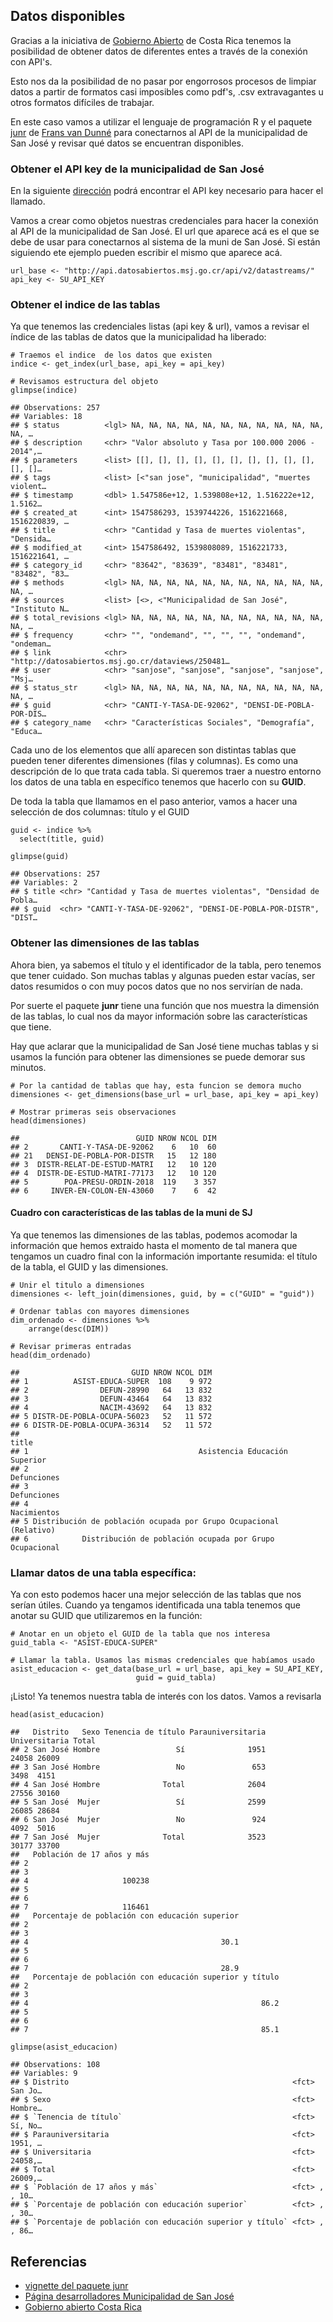 Datos disponibles
-----------------

Gracias a la iniciativa de [Gobierno
Abierto](http://www.gobiernoabierto.go.cr/) de Costa Rica tenemos la
posibilidad de obtener datos de diferentes entes a través de la conexión
con API's.

Esto nos da la posibilidad de no pasar por engorrosos procesos de
limpiar datos a partir de formatos casi imposibles como pdf's, .csv
extravagantes u otros formatos difíciles de trabajar.

En este caso vamos a utilizar el lenguaje de programación R y el paquete
[junr](https://cran.r-project.org/web/packages/junr/index.html) de
[Frans van Dunné](https://github.com/FvD) para conectarnos al API de la
municipalidad de San José y revisar qué datos se encuentran disponibles.

### Obtener el API key de la municipalidad de San José

En la siguiente [dirección](http://datosabiertos.msj.go.cr/developers/)
podrá encontrar el API key necesario para hacer el llamado.

Vamos a crear como objetos nuestras credenciales para hacer la conexión
al API de la municipalidad de San José. El url que aparece acá es el que
se debe de usar para conectarnos al sistema de la muni de San José. Si
están siguiendo ete ejemplo pueden escribir el mismo que aparece acá.

    url_base <- "http://api.datosabiertos.msj.go.cr/api/v2/datastreams/"
    api_key <- SU_API_KEY

### Obtener el indice de las tablas

Ya que tenemos las credenciales listas (api key & url), vamos a revisar
el índice de las tablas de datos que la municipalidad ha liberado:

    # Traemos el indice  de los datos que existen
    indice <- get_index(url_base, api_key = api_key)

    # Revisamos estructura del objeto 
    glimpse(indice)

    ## Observations: 257
    ## Variables: 18
    ## $ status          <lgl> NA, NA, NA, NA, NA, NA, NA, NA, NA, NA, NA, NA, …
    ## $ description     <chr> "Valor absoluto y Tasa por 100.000 2006 - 2014",…
    ## $ parameters      <list> [[], [], [], [], [], [], [], [], [], [], [], []…
    ## $ tags            <list> [<"san jose", "municipalidad", "muertes violent…
    ## $ timestamp       <dbl> 1.547586e+12, 1.539808e+12, 1.516222e+12, 1.5162…
    ## $ created_at      <int> 1547586293, 1539744226, 1516221668, 1516220839, …
    ## $ title           <chr> "Cantidad y Tasa de muertes violentas", "Densida…
    ## $ modified_at     <int> 1547586492, 1539808089, 1516221733, 1516221641, …
    ## $ category_id     <chr> "83642", "83639", "83481", "83481", "83482", "83…
    ## $ methods         <lgl> NA, NA, NA, NA, NA, NA, NA, NA, NA, NA, NA, NA, …
    ## $ sources         <list> [<>, <"Municipalidad de San José", "Instituto N…
    ## $ total_revisions <lgl> NA, NA, NA, NA, NA, NA, NA, NA, NA, NA, NA, NA, …
    ## $ frequency       <chr> "", "ondemand", "", "", "", "ondemand", "ondeman…
    ## $ link            <chr> "http://datosabiertos.msj.go.cr/dataviews/250481…
    ## $ user            <chr> "sanjose", "sanjose", "sanjose", "sanjose", "Msj…
    ## $ status_str      <lgl> NA, NA, NA, NA, NA, NA, NA, NA, NA, NA, NA, NA, …
    ## $ guid            <chr> "CANTI-Y-TASA-DE-92062", "DENSI-DE-POBLA-POR-DIS…
    ## $ category_name   <chr> "Características Sociales", "Demografía", "Educa…

Cada uno de los elementos que allí aparecen son distintas tablas que
pueden tener diferentes dimensiones (filas y columnas). Es como una
descripción de lo que trata cada tabla. Si queremos traer a nuestro
entorno los datos de una tabla en específico tenemos que hacerlo con su
**GUID**.

De toda la tabla que llamamos en el paso anterior, vamos a hacer una
selección de dos columnas: título y el GUID

    guid <- indice %>% 
      select(title, guid)

    glimpse(guid)

    ## Observations: 257
    ## Variables: 2
    ## $ title <chr> "Cantidad y Tasa de muertes violentas", "Densidad de Pobla…
    ## $ guid  <chr> "CANTI-Y-TASA-DE-92062", "DENSI-DE-POBLA-POR-DISTR", "DIST…

### Obtener las dimensiones de las tablas

Ahora bien, ya sabemos el título y el identificador de la tabla, pero
tenemos que tener cuidado. Son muchas tablas y algunas pueden estar
vacías, ser datos resumidos o con muy pocos datos que no nos servirían
de nada.

Por suerte el paquete **junr** tiene una función que nos muestra la
dimensión de las tablas, lo cual nos da mayor información sobre las
características que tiene.

Hay que aclarar que la municipalidad de San José tiene muchas tablas y
si usamos la función para obtener las dimensiones se puede demorar sus
minutos.

    # Por la cantidad de tablas que hay, esta funcion se demora mucho
    dimensiones <- get_dimensions(base_url = url_base, api_key = api_key)

    # Mostrar primeras seis observaciones
    head(dimensiones)

    ##                          GUID NROW NCOL DIM
    ## 2       CANTI-Y-TASA-DE-92062    6   10  60
    ## 21   DENSI-DE-POBLA-POR-DISTR   15   12 180
    ## 3  DISTR-RELAT-DE-ESTUD-MATRI   12   10 120
    ## 4  DISTR-DE-ESTUD-MATRI-77173   12   10 120
    ## 5        POA-PRESU-ORDIN-2018  119    3 357
    ## 6     INVER-EN-COLON-EN-43060    7    6  42

#### Cuadro con características de las tablas de la muni de SJ

Ya que tenemos las dimensiones de las tablas, podemos acomodar la
información que hemos extraido hasta el momento de tal manera que
tengamos un cuadro final con la información importante resumida: el
título de la tabla, el GUID y las dimensiones.

    # Unir el titulo a dimensiones
    dimensiones <- left_join(dimensiones, guid, by = c("GUID" = "guid"))

    # Ordenar tablas con mayores dimensiones
    dim_ordenado <- dimensiones %>%
        arrange(desc(DIM))

    # Revisar primeras entradas
    head(dim_ordenado)

    ##                         GUID NROW NCOL DIM
    ## 1          ASIST-EDUCA-SUPER  108    9 972
    ## 2                DEFUN-28990   64   13 832
    ## 3                DEFUN-43464   64   13 832
    ## 4                NACIM-43692   64   13 832
    ## 5 DISTR-DE-POBLA-OCUPA-56023   52   11 572
    ## 6 DISTR-DE-POBLA-OCUPA-36314   52   11 572
    ##                                                                title
    ## 1                                      Asistencia Educación Superior
    ## 2                                                        Defunciones
    ## 3                                                        Defunciones
    ## 4                                                        Nacimientos
    ## 5 Distribución de población ocupada por Grupo Ocupacional (Relativo)
    ## 6            Distribución de población ocupada por Grupo Ocupacional

### Llamar datos de una tabla específica:

Ya con esto podemos hacer una mejor selección de las tablas que nos
serían útiles. Cuando ya tengamos identificada una tabla tenemos que
anotar su GUID que utilizaremos en la función:

    # Anotar en un objeto el GUID de la tabla que nos interesa
    guid_tabla <- "ASIST-EDUCA-SUPER"

    # Llamar la tabla. Usamos las mismas credenciales que habíamos usado
    asist_educacion <- get_data(base_url = url_base, api_key = SU_API_KEY, 
                                guid = guid_tabla)

¡Listo! Ya tenemos nuestra tabla de interés con los datos. Vamos a
revisarla

    head(asist_educacion)

    ##   Distrito   Sexo Tenencia de título Parauniversitaria Universitaria Total
    ## 2 San José Hombre                 Sí              1951         24058 26009
    ## 3 San José Hombre                 No               653          3498  4151
    ## 4 San José Hombre              Total              2604         27556 30160
    ## 5 San José  Mujer                 Sí              2599         26085 28684
    ## 6 San José  Mujer                 No               924          4092  5016
    ## 7 San José  Mujer              Total              3523         30177 33700
    ##   Población de 17 años y más
    ## 2                           
    ## 3                           
    ## 4                     100238
    ## 5                           
    ## 6                           
    ## 7                     116461
    ##   Porcentaje de población con educación superior
    ## 2                                               
    ## 3                                               
    ## 4                                           30.1
    ## 5                                               
    ## 6                                               
    ## 7                                           28.9
    ##   Porcentaje de población con educación superior y título
    ## 2                                                        
    ## 3                                                        
    ## 4                                                    86.2
    ## 5                                                        
    ## 6                                                        
    ## 7                                                    85.1

    glimpse(asist_educacion)

    ## Observations: 108
    ## Variables: 9
    ## $ Distrito                                                  <fct> San Jo…
    ## $ Sexo                                                      <fct> Hombre…
    ## $ `Tenencia de título`                                      <fct> Sí, No…
    ## $ Parauniversitaria                                         <fct> 1951, …
    ## $ Universitaria                                             <fct> 24058,…
    ## $ Total                                                     <fct> 26009,…
    ## $ `Población de 17 años y más`                              <fct> , , 10…
    ## $ `Porcentaje de población con educación superior`          <fct> , , 30…
    ## $ `Porcentaje de población con educación superior y título` <fct> , , 86…

Referencias
-----------

-   [vignette del paquete
    junr](https://cran.r-project.org/web/packages/junr/vignettes/acceder-junar-api.html)
-   [Página desarrolladores Municipalidad de San
    José](http://datosabiertos.msj.go.cr/developers/)
-   [Gobierno abierto Costa Rica](http://www.gobiernoabierto.go.cr/)
